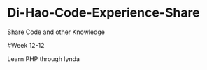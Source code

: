 # Di-Hao-Code-Experience-Share
Share Code and other Knowledge


#Week 12-12

Learn PHP through lynda
